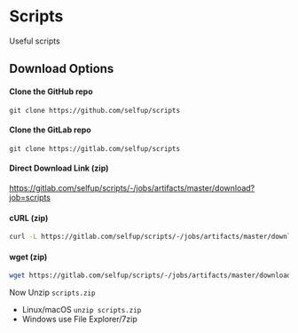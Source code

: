 # Scripts

Useful scripts

## Download Options

#### Clone the GitHub repo

`git clone https://github.com/selfup/scripts`

#### Clone the GitLab repo

`git clone https://gitlab.com/selfup/scripts`

#### Direct Download Link (zip)

https://gitlab.com/selfup/scripts/-/jobs/artifacts/master/download?job=scripts

#### cURL (zip)

```bash
curl -L https://gitlab.com/selfup/scripts/-/jobs/artifacts/master/download?job=scripts > scripts.zip
```

#### wget (zip)

```bash
wget https://gitlab.com/selfup/scripts/-/jobs/artifacts/master/download?job=scripts -O scripts.zip
```

Now Unzip `scripts.zip`

- Linux/macOS `unzip scripts.zip`
- Windows use File Explorer/7zip
